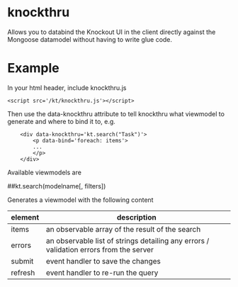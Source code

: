 # knockthru

Allows you to databind the Knockout UI in the client directly against the Mongoose datamodel without having to write glue code.

# Example

In your html header, include knockthru.js
```
<script src='/kt/knockthru.js'></script>
```

Then use the data-knockthru attribute to tell knockthru what viewmodel to generate and where to bind it to, e.g.
```
	<div data-knockthru='kt.search("Task")'>
		<p data-bind='foreach: items'>
		...
		</p>
	</div>
```
Available viewmodels are

##kt.search(modelname[, filters])

Generates a viewmodel with the following content

|element | description |
|--------|---------------------------------------------------------------------------------------|
|items   | an observable array of the result of the search                                       |
|errors  | an observable list of strings detailing any errors / validation errors from the server |
|submit  | event handler to save the changes                                                     |
|refresh | event handler to re-run the query                                                     |

